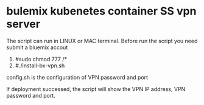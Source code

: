 # bulemix kubenetes container SS vpn server
The script can run in LINUX or MAC terminal.
Before run the script you need submit a bluemix accout

1. #sudo chmod 777 <the script folder>/*
2. #./install-bx-vpn.sh

config.sh is the configuration of VPN password and port

If deployment successed, the script will show the VPN IP address, VPN password and port.


